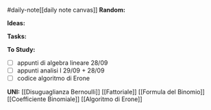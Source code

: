 #daily-note[[daily note canvas]] 
**Random:**


**Ideas:**


**Tasks:**


**To Study:**
- [ ] appunti di algebra lineare 28/09
- [ ] appunti analisi I 29/09 + 28/09
- [ ] codice algoritmo di Erone

**UNI:**
[[Disuguaglianza Bernoulli]] [[Fattoriale]] [[Formula del Binomio]] [[Coefficiente Binomiale]] [[Algoritmo di Erone]] 